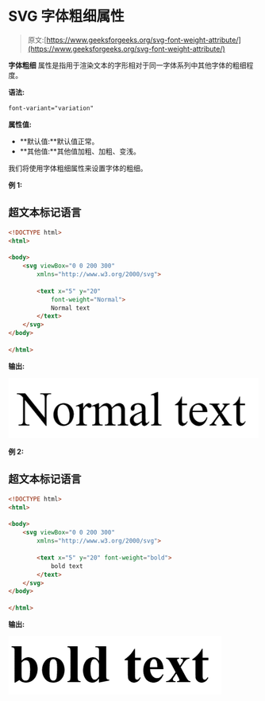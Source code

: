 # SVG 字体粗细属性

> 原文:[https://www.geeksforgeeks.org/svg-font-weight-attribute/](https://www.geeksforgeeks.org/svg-font-weight-attribute/)

**字体粗细** 属性是指用于渲染文本的字形相对于同一字体系列中其他字体的粗细程度。

**语法:**

```html
font-variant="variation"
```

**属性值:**

*   **默认值:**默认值正常。
*   **其他值:**其他值加粗、加粗、变浅。

我们将使用字体粗细属性来设置字体的粗细。

**例 1:**

## 超文本标记语言

```html
<!DOCTYPE html>
<html>

<body>
    <svg viewBox="0 0 200 300" 
        xmlns="http://www.w3.org/2000/svg">

        <text x="5" y="20" 
            font-weight="Normal">
            Normal text
        </text>
    </svg>
</body>

</html>
```

**输出:**

![](img/6a4d9712c0be8f38a8ac7f1860fe0208.png)

**例 2:**

## 超文本标记语言

```html
<!DOCTYPE html>
<html>

<body>
    <svg viewBox="0 0 200 300" 
        xmlns="http://www.w3.org/2000/svg">

        <text x="5" y="20" font-weight="bold">
            bold text
        </text>
    </svg>
</body>

</html>
```

**输出:**

![](img/82cd3a89c456d193567dda6ad63d2c92.png)
